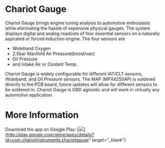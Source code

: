 # Chariot Gauge
Chariot Gauge brings engine tuning analysis to automotive enthusiasts while eliminating the hassle of expensive physical gauges. The system displays digital and analog readouts of four essential sensors on a naturally aspirated or forced induction engine. The four sensors are 
* Wideband Oxygen
* 2.5bar Manifold Air Pressure(boost/vac)
* Oil Pressure
* and Intake Air or Coolant Temp. 

Chariot Gauge is widely configurable for different IAT/CLT sensors, Wideband, and Oil Pressure sensors. The MAP (MPX4250AP) is soldered directly to the PCB board, future updates will allow for different sensors to be soldered in. Chariot Gauge is OBD agnostic and will work in virtually any automotive application.

# More Information
Download the app on Google Play: [![](http://developer.android.com/images/brand/en_app_rgb_wo_45.png)](http://play.google.com/store/apps/details?id=com.chariotinstruments.chariotgauge" target="_blank")